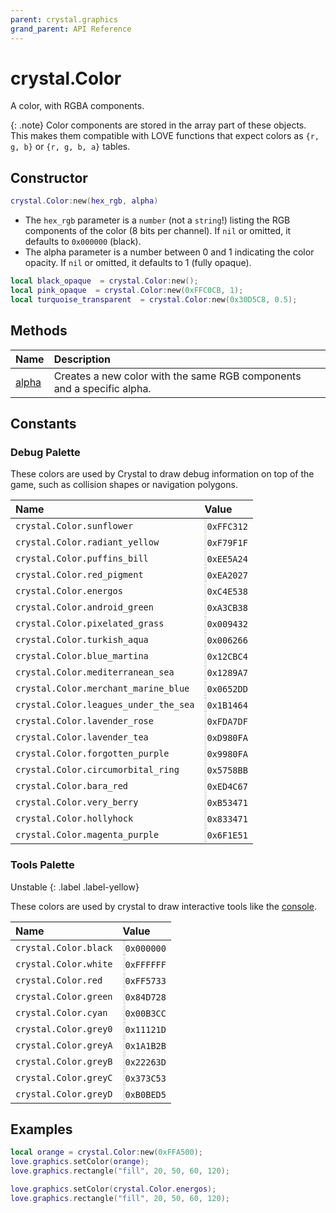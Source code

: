 ```yaml
---
parent: crystal.graphics
grand_parent: API Reference
---
```


# crystal.Color

A color, with RGBA components.

{: .note}
Color components are stored in the array part of these objects. This makes them compatible with LOVE functions that expect colors as `{r, g, b}` or `{r, g, b, a}` tables.

## Constructor

```lua
crystal.Color:new(hex_rgb, alpha)
```

- The `hex_rgb` parameter is a `number` (not a `string`!) listing the RGB components of the color (8 bits per channel). If `nil` or omitted, it defaults to `0x000000` (black).
- The alpha parameter is a number between 0 and 1 indicating the color opacity. If `nil` or omitted, it defaults to 1 (fully opaque).

```lua
local black_opaque  = crystal.Color:new();
local pink_opaque  = crystal.Color:new(0xFFC0CB, 1);
local turquoise_transparent  = crystal.Color:new(0x30D5C8, 0.5);
```

## Methods

| Name                 | Description                                                            |
| :------------------- | :--------------------------------------------------------------------- |
| [alpha](color_alpha) | Creates a new color with the same RGB components and a specific alpha. |

## Constants

### Debug Palette

These colors are used by Crystal to draw debug information on top of the game, such as collision shapes or navigation polygons.

| Name                                  | Value                                                                                                                                              |
| :------------------------------------ | :------------------------------------------------------------------------------------------------------------------------------------------------- |
| `crystal.Color.sunflower`             | <span class="d-inline-block p-2 mr-1 v-align-middle" style="background: #FFC312; border: 2px solid #EEEBEE; border-radius: 4px;"></span>`0xFFC312` |
| `crystal.Color.radiant_yellow`        | <span class="d-inline-block p-2 mr-1 v-align-middle" style="background: #F79F1F; border: 2px solid #EEEBEE; border-radius: 4px;"></span>`0xF79F1F` |
| `crystal.Color.puffins_bill`          | <span class="d-inline-block p-2 mr-1 v-align-middle" style="background: #EE5A24; border: 2px solid #EEEBEE; border-radius: 4px;"></span>`0xEE5A24` |
| `crystal.Color.red_pigment`           | <span class="d-inline-block p-2 mr-1 v-align-middle" style="background: #EA2027; border: 2px solid #EEEBEE; border-radius: 4px;"></span>`0xEA2027` |
| `crystal.Color.energos`               | <span class="d-inline-block p-2 mr-1 v-align-middle" style="background: #C4E538; border: 2px solid #EEEBEE; border-radius: 4px;"></span>`0xC4E538` |
| `crystal.Color.android_green`         | <span class="d-inline-block p-2 mr-1 v-align-middle" style="background: #A3CB38; border: 2px solid #EEEBEE; border-radius: 4px;"></span>`0xA3CB38` |
| `crystal.Color.pixelated_grass`       | <span class="d-inline-block p-2 mr-1 v-align-middle" style="background: #009432; border: 2px solid #EEEBEE; border-radius: 4px;"></span>`0x009432` |
| `crystal.Color.turkish_aqua`          | <span class="d-inline-block p-2 mr-1 v-align-middle" style="background: #006266; border: 2px solid #EEEBEE; border-radius: 4px;"></span>`0x006266` |
| `crystal.Color.blue_martina`          | <span class="d-inline-block p-2 mr-1 v-align-middle" style="background: #12CBC4; border: 2px solid #EEEBEE; border-radius: 4px;"></span>`0x12CBC4` |
| `crystal.Color.mediterranean_sea`     | <span class="d-inline-block p-2 mr-1 v-align-middle" style="background: #1289A7; border: 2px solid #EEEBEE; border-radius: 4px;"></span>`0x1289A7` |
| `crystal.Color.merchant_marine_blue`  | <span class="d-inline-block p-2 mr-1 v-align-middle" style="background: #0652DD; border: 2px solid #EEEBEE; border-radius: 4px;"></span>`0x0652DD` |
| `crystal.Color.leagues_under_the_sea` | <span class="d-inline-block p-2 mr-1 v-align-middle" style="background: #1B1464; border: 2px solid #EEEBEE; border-radius: 4px;"></span>`0x1B1464` |
| `crystal.Color.lavender_rose`         | <span class="d-inline-block p-2 mr-1 v-align-middle" style="background: #FDA7DF; border: 2px solid #EEEBEE; border-radius: 4px;"></span>`0xFDA7DF` |
| `crystal.Color.lavender_tea`          | <span class="d-inline-block p-2 mr-1 v-align-middle" style="background: #D980FA; border: 2px solid #EEEBEE; border-radius: 4px;"></span>`0xD980FA` |
| `crystal.Color.forgotten_purple`      | <span class="d-inline-block p-2 mr-1 v-align-middle" style="background: #9980FA; border: 2px solid #EEEBEE; border-radius: 4px;"></span>`0x9980FA` |
| `crystal.Color.circumorbital_ring`    | <span class="d-inline-block p-2 mr-1 v-align-middle" style="background: #5758BB; border: 2px solid #EEEBEE; border-radius: 4px;"></span>`0x5758BB` |
| `crystal.Color.bara_red`              | <span class="d-inline-block p-2 mr-1 v-align-middle" style="background: #ED4C67; border: 2px solid #EEEBEE; border-radius: 4px;"></span>`0xED4C67` |
| `crystal.Color.very_berry`            | <span class="d-inline-block p-2 mr-1 v-align-middle" style="background: #B53471; border: 2px solid #EEEBEE; border-radius: 4px;"></span>`0xB53471` |
| `crystal.Color.hollyhock`             | <span class="d-inline-block p-2 mr-1 v-align-middle" style="background: #833471; border: 2px solid #EEEBEE; border-radius: 4px;"></span>`0x833471` |
| `crystal.Color.magenta_purple`        | <span class="d-inline-block p-2 mr-1 v-align-middle" style="background: #6F1E51; border: 2px solid #EEEBEE; border-radius: 4px;"></span>`0x6F1E51` |

### Tools Palette

Unstable
{: .label .label-yellow}

These colors are used by crystal to draw interactive tools like the [console](/crystal/tools/console).

| Name                  | Value                                                                                                                                              |
| :-------------------- | :------------------------------------------------------------------------------------------------------------------------------------------------- |
| `crystal.Color.black` | <span class="d-inline-block p-2 mr-1 v-align-middle" style="background: #000000; border: 2px solid #EEEBEE; border-radius: 4px;"></span>`0x000000` |
| `crystal.Color.white` | <span class="d-inline-block p-2 mr-1 v-align-middle" style="background: #FFFFFF; border: 2px solid #EEEBEE; border-radius: 4px;"></span>`0xFFFFFF` |
| `crystal.Color.red`   | <span class="d-inline-block p-2 mr-1 v-align-middle" style="background: #FF5733; border: 2px solid #EEEBEE; border-radius: 4px;"></span>`0xFF5733` |
| `crystal.Color.green` | <span class="d-inline-block p-2 mr-1 v-align-middle" style="background: #84D728; border: 2px solid #EEEBEE; border-radius: 4px;"></span>`0x84D728` |
| `crystal.Color.cyan`  | <span class="d-inline-block p-2 mr-1 v-align-middle" style="background: #00B3CC; border: 2px solid #EEEBEE; border-radius: 4px;"></span>`0x00B3CC` |
| `crystal.Color.grey0` | <span class="d-inline-block p-2 mr-1 v-align-middle" style="background: #11121D; border: 2px solid #EEEBEE; border-radius: 4px;"></span>`0x11121D` |
| `crystal.Color.greyA` | <span class="d-inline-block p-2 mr-1 v-align-middle" style="background: #1A1B2B; border: 2px solid #EEEBEE; border-radius: 4px;"></span>`0x1A1B2B` |
| `crystal.Color.greyB` | <span class="d-inline-block p-2 mr-1 v-align-middle" style="background: #22263D; border: 2px solid #EEEBEE; border-radius: 4px;"></span>`0x22263D` |
| `crystal.Color.greyC` | <span class="d-inline-block p-2 mr-1 v-align-middle" style="background: #373C53; border: 2px solid #EEEBEE; border-radius: 4px;"></span>`0x373C53` |
| `crystal.Color.greyD` | <span class="d-inline-block p-2 mr-1 v-align-middle" style="background: #B0BED5; border: 2px solid #EEEBEE; border-radius: 4px;"></span>`0xB0BED5` |

## Examples

```lua
local orange = crystal.Color:new(0xFFA500);
love.graphics.setColor(orange);
love.graphics.rectangle("fill", 20, 50, 60, 120);
```

```lua
love.graphics.setColor(crystal.Color.energos);
love.graphics.rectangle("fill", 20, 50, 60, 120);
```
